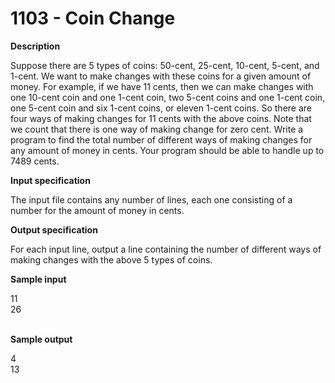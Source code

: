 # 1103 - Coin Change


**Description**

Suppose there are 5 types of coins: 50-cent, 25-cent, 10-cent, 5-cent, and 1-cent. We want to make changes with these coins for a given amount of money. For example, if we have 11 cents, then we can make changes with one 10-cent coin and one 1-cent coin, two 5-cent coins and one 1-cent coin, one 5-cent coin and six 1-cent coins, or eleven 1-cent coins. So there are four ways of making changes for 11 cents with the above coins. Note that we count that there is one way of making change for zero cent. Write a program to find the total number of different ways of making changes for any amount of money in cents. Your program should be able to handle up to 7489 cents.

**Input specification**

The input file contains any number of lines, each one consisting of a number for the amount of money in cents.

**Output specification**

For each input line, output a line containing the number of different ways of making changes with the above 5 types of coins.

**Sample input**
<br/>

11<br/>
26<br/>
<br/>

**Sample output**
<br/>

4<br/>
13<br/>